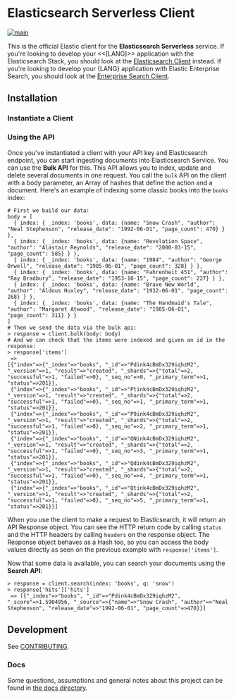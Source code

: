 # Elasticsearch Serverless Client

[![main](https://github.com/elastic/elasticsearch-serverless-<<[lang]>>/actions/workflows/tests.yml/badge.svg?branch=main)](https://github.com/elastic/elasticsearch-serverless-<<[lang]>>/actions/workflows/tests.yml)

This is the official Elastic client for the **Elasticsearch Serverless** service. If you're looking to develop your <<[LANG]>> application with the Elasticsearch Stack, you should look at the [Elasticsearch Client](https://github.com/elastic/elasticsearch-<<[lang]>>) instead. If you're looking to develop your {LANG} application with Elastic Enterprise Search, you should look at the [Enterprise Search Client](https://github.com/elastic/enterprise-search-<<[lang]>>/).

## Installation


### Instantiate a Client


### Using the API


Once you've instantiated a client with your API key and Elasticsearch endpoint, you can start ingesting documents into Elasticsearch Service. You can use the **Bulk API** for this. This API allows you to index, update and delete several documents in one request. You call the `bulk` API on the client with a body parameter, an Array of hashes that define the action and a document. Here's an example of indexing some classic books into the `books` index:

```<<[lang]>>
# First we build our data:
body = [
  { index: { _index: 'books', data: {name: "Snow Crash", "author": "Neal Stephenson", "release_date": "1992-06-01", "page_count": 470} } },
  { index: { _index: 'books', data: {name: "Revelation Space", "author": "Alastair Reynolds", "release_date": "2000-03-15", "page_count": 585} } },
  { index: { _index: 'books', data: {name: "1984", "author": "George Orwell", "release_date": "1985-06-01", "page_count": 328} } },
  { index: { _index: 'books', data: {name: "Fahrenheit 451", "author": "Ray Bradbury", "release_date": "1953-10-15", "page_count": 227} } },
  { index: { _index: 'books', data: {name: "Brave New World", "author": "Aldous Huxley", "release_date": "1932-06-01", "page_count": 268} } },
  { index: { _index: 'books', data: {name: "The Handmaid's Tale", "author": "Margaret Atwood", "release_date": "1985-06-01", "page_count": 311} } }
]
# Then we send the data via the bulk api:
> response = client.bulk(body: body)
# And we can check that the items were indexed and given an id in the response:
> response['items']
 =>
[{"index"=>{"_index"=>"books", "_id"=>"Pdink4cBmDx329iqhzM2", "_version"=>1, "result"=>"created", "_shards"=>{"total"=>2, "successful"=>1, "failed"=>0}, "_seq_no"=>0, "_primary_term"=>1, "status"=>201}},
 {"index"=>{"_index"=>"books", "_id"=>"Ptink4cBmDx329iqhzM2", "_version"=>1, "result"=>"created", "_shards"=>{"total"=>2, "successful"=>1, "failed"=>0}, "_seq_no"=>1, "_primary_term"=>1, "status"=>201}},
 {"index"=>{"_index"=>"books", "_id"=>"P9ink4cBmDx329iqhzM2", "_version"=>1, "result"=>"created", "_shards"=>{"total"=>2, "successful"=>1, "failed"=>0}, "_seq_no"=>2, "_primary_term"=>1, "status"=>201}},
 {"index"=>{"_index"=>"books", "_id"=>"QNink4cBmDx329iqhzM2", "_version"=>1, "result"=>"created", "_shards"=>{"total"=>2, "successful"=>1, "failed"=>0}, "_seq_no"=>3, "_primary_term"=>1, "status"=>201}},
 {"index"=>{"_index"=>"books", "_id"=>"Qdink4cBmDx329iqhzM2", "_version"=>1, "result"=>"created", "_shards"=>{"total"=>2, "successful"=>1, "failed"=>0}, "_seq_no"=>4, "_primary_term"=>1, "status"=>201}},
 {"index"=>{"_index"=>"books", "_id"=>"Qtink4cBmDx329iqhzM2", "_version"=>1, "result"=>"created", "_shards"=>{"total"=>2, "successful"=>1, "failed"=>0}, "_seq_no"=>5, "_primary_term"=>1, "status"=>201}}]

```

When you use the client to make a request to Elasticsearch, it will return an API Response object. You can see the HTTP return code by calling `status` and the HTTP headers by calling `headers` on the response object. The Response object behaves as a Hash too, so you can access the body values directly as seen on the previous example with `response['items']`.

Now that some data is available, you can search your documents using the **Search API**:

```<<[lang]>>
> response = client.search(index: 'books', q: 'snow')
> response['hits']['hits']
 => [{"_index"=>"books", "_id"=>"Pdink4cBmDx329iqhzM2", "_score"=>1.5904956, "_source"=>{"name"=>"Snow Crash", "author"=>"Neal Stephenson", "release_date"=>"1992-06-01", "page_count"=>470}}]
```

## Development

See [CONTRIBUTING](./CONTRIBUTING.md).

### Docs

Some questions, assumptions and general notes about this project can be found in [the docs directory](./docs/questions-and-assumptions.md).

